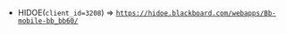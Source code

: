  - HIDOE(`client_id=3208`) => [`https://hidoe.blackboard.com/webapps/Bb-mobile-bb_bb60/`](https://hidoe.blackboard.com/webapps/Bb-mobile-bb_bb60/)
